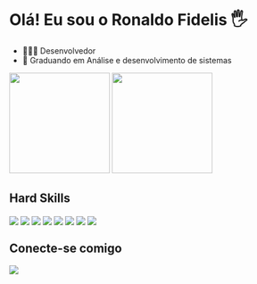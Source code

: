 # Olá! Eu sou o Ronaldo Fidelis 🖐️

- 👨🏽‍💻 Desenvolvedor 
- 🚀 Graduando em Análise e desenvolvimento de sistemas

<div>
  <img height="180em" src="https://github-readme-stats.vercel.app/api?username=RonaldoFidelis&show_icons=true&theme=algolia&include_all_commits&count_private=true"/>
  <img height="180em" src="https://github-readme-stats.vercel.app/api/top-langs/?username=RonaldoFidelis&langs_count=16&theme=algolia&layout=compact"/>
</div>

  
## Hard Skills
    
<div style="display: inline_block">
  <img align="center" src="https://img.shields.io/badge/Python-14354C?style=for-the-badge&logo=python&logoColor=yellow"/>
  <img align="center" src="https://img.shields.io/badge/JavaScript-F7DF1E?style=for-the-badge&logo=javascript&logoColor=black"/>
  <img align="center" src="https://img.shields.io/badge/HTML5-E34F26?style=for-the-badge&logo=html5&logoColor=white"/>
  <img align="center" src="https://img.shields.io/badge/CSS3-1572B6?style=for-the-badge&logo=css3&logoColor=white"/>
  <img align="center" src="https://img.shields.io/badge/React-20232A?style=for-the-badge&logo=react&logoColor=61DAFB"/>
  <img align="center" src="https://img.shields.io/badge/Node.js-43853D?style=for-the-badge&logo=node.js&logoColor=white"/>
  <img align="center" src="https://img.shields.io/badge/Kotlin-0095D5?&style=for-the-badge&logo=kotlin&logoColor=white"/>
  <img align="center" src="https://img.shields.io/badge/MySQL-005C84?style=for-the-badge&logo=mysql&logoColor=white"/>
</div>

## Conecte-se comigo

<div>
  <a href="https://www.linkedin.com/in/ronaldo-fidelis-9922941a9/" target="_blank"><img src="https://img.shields.io/badge/-LinkedIn-%230077B5?style=for-the-badge&logo=linkedin&logoColor=white" target="_blank"></a>
</div>

